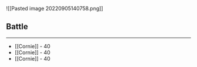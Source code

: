 ![[Pasted image 20220905140758.png]]

## Battle
---
- [[Cornie]] - 40
- [[Cornie]] - 40
- [[Cornie]] - 40